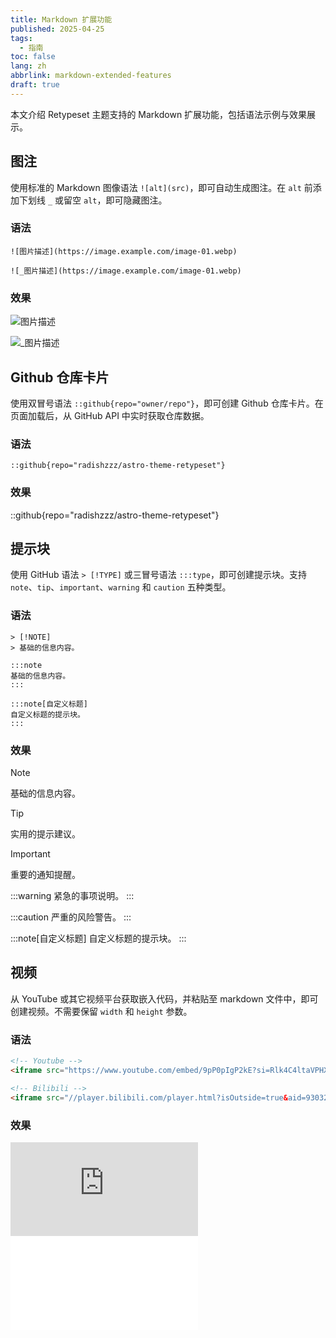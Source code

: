 ```yaml
---
title: Markdown 扩展功能
published: 2025-04-25
tags:
  - 指南
toc: false
lang: zh
abbrlink: markdown-extended-features
draft: true
---
```


本文介绍 Retypeset 主题支持的 Markdown 扩展功能，包括语法示例与效果展示。

## 图注

使用标准的 Markdown 图像语法 `![alt](src)`，即可自动生成图注。在 `alt` 前添加下划线 `_` 或留空 `alt`，即可隐藏图注。

### 语法

```
![图片描述](https://image.example.com/image-01.webp)

![_图片描述](https://image.example.com/image-01.webp)
```

### 效果

![图片描述](https://image.radishzz.cc/image/gallery/06.webp)

![_图片描述](https://image.radishzz.cc/image/gallery/06.webp)

## Github 仓库卡片

使用双冒号语法 `::github{repo="owner/repo"}`，即可创建 Github 仓库卡片。在页面加载后，从 GitHub API 中实时获取仓库数据。

### 语法

```
::github{repo="radishzzz/astro-theme-retypeset"}
```

### 效果

::github{repo="radishzzz/astro-theme-retypeset"}

## 提示块

使用 GitHub 语法 `> [!TYPE]` 或三冒号语法 `:::type`，即可创建提示块。支持 `note`、`tip`、`important`、`warning` 和 `caution` 五种类型。

### 语法

```
> [!NOTE]
> 基础的信息内容。

:::note
基础的信息内容。
:::

:::note[自定义标题]
自定义标题的提示块。
:::
```

### 效果

> [!NOTE]
> 基础的信息内容。

> [!TIP]
> 实用的提示建议。

> [!IMPORTANT]
> 重要的通知提醒。

:::warning
紧急的事项说明。
:::

:::caution
严重的风险警告。
:::

:::note[自定义标题]
自定义标题的提示块。
:::

## 视频

从 YouTube 或其它视频平台获取嵌入代码，并粘贴至 markdown 文件中，即可创建视频。不需要保留 `width` 和 `height` 参数。

### 语法

```html
<!-- Youtube -->
<iframe src="https://www.youtube.com/embed/9pP0pIgP2kE?si=Rlk4C4ltaVPHXZ80" title="YouTube video player" frameborder="0" allow="accelerometer; autoplay; clipboard-write; encrypted-media; gyroscope; picture-in-picture; web-share" allowfullscreen></iframe>

<!-- Bilibili -->
<iframe src="//player.bilibili.com/player.html?isOutside=true&aid=930327443&bvid=BV1sK4y1Z7KG&cid=329802177&p=1" scrolling="no" border="0" frameborder="no" framespacing="0" allowfullscreen="true"></iframe>
```

### 效果

<iframe src="https://www.youtube.com/embed/9pP0pIgP2kE?si=Rlk4C4ltaVPHXZ80" title="YouTube video player" frameborder="0" allow="accelerometer; autoplay; clipboard-write; encrypted-media; gyroscope; picture-in-picture; web-share" allowfullscreen></iframe>

<iframe src="//player.bilibili.com/player.html?isOutside=true&aid=930327443&bvid=BV1sK4y1Z7KG&cid=329802177&p=1" scrolling="no" border="0" frameborder="no" framespacing="0" allowfullscreen="true"></iframe>

<!-- <details>
  <summary>
    我有钥匙却无门，有空间却无房间。你能进入却无法离开。我是什么？
  </summary>
  键盘。
</details>

<figure>
  <img src="https://image.radishzz.cc/picsmaller/03.webp">
  <figcaption text-center="">Node 模块检查器 - 概览</figcaption>
</figure> -->
